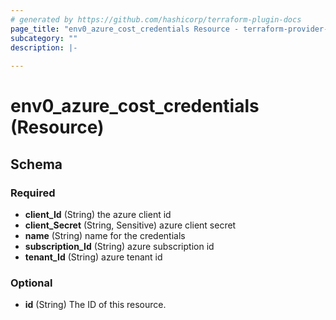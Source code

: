 ```yaml
---
# generated by https://github.com/hashicorp/terraform-plugin-docs
page_title: "env0_azure_cost_credentials Resource - terraform-provider-env0"
subcategory: ""
description: |-
  
---
```


# env0_azure_cost_credentials (Resource)





<!-- schema generated by tfplugindocs -->
## Schema

### Required

- **client_Id** (String) the azure client id
- **client_Secret** (String, Sensitive) azure client secret
- **name** (String) name for the credentials
- **subscription_Id** (String) azure subscription id
- **tenant_Id** (String) azure tenant id

### Optional

- **id** (String) The ID of this resource.


